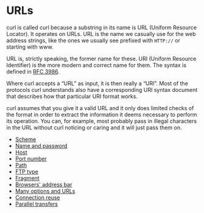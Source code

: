 # URLs

curl is called curl because a substring in its name is URL (Uniform Resource
Locator). It operates on URLs. URL is the name we casually use for the web
address strings, like the ones we usually see prefixed with `HTTP://` or
starting with www.

URL is, strictly speaking, the former name for these. URI (Uniform Resource
Identifier) is the more modern and correct name for them. The syntax is
defined in [RFC 3986](https://www.ietf.org/rfc/rfc3986.txt).

Where curl accepts a “URL” as input, it is then really a “URI”. Most of the
protocols curl understands also have a corresponding URI syntax document that
describes how that particular URI format works.

curl assumes that you give it a valid URL and it only does limited checks of
the format in order to extract the information it deems necessary to perform
its operation. You can, for example, most probably pass in illegal characters
in the URL without curl noticing or caring and it will just pass them on.

* [Scheme](urls/scheme.md)
* [Name and password](urls/auth.md)
* [Host](urls/host.md)
* [Port number](urls/port.md)
* [Path](urls/path.md)
* [FTP type](urls/ftptype.md)
* [Fragment](urls/fragment.md)
* [Browsers' address bar](urls/browsers.md)
* [Many options and URLs](urls/options.md)
* [Connection reuse](urls/connreuse.md)
* [Parallel transfers](urls/parallel.md)
